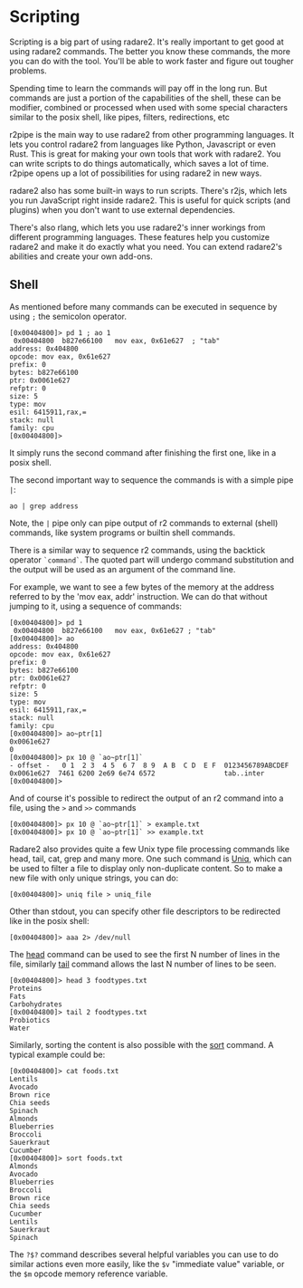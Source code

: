 # Scripting

Scripting is a big part of using radare2. It's really important to get good at using radare2 commands. The better you know these commands, the more you can do with the tool. You'll be able to work faster and figure out tougher problems.

Spending time to learn the commands will pay off in the long run. But commands are just a portion of the capabilities of the shell, these can be modifier, combined or processed when used with some special characters similar to the posix shell, like pipes, filters, redirections, etc

r2pipe is the main way to use radare2 from other programming languages. It lets you control radare2 from languages like Python, Javascript or even Rust. This is great for making your own tools that work with radare2. You can write scripts to do things automatically, which saves a lot of time. r2pipe opens up a lot of possibilities for using radare2 in new ways.

radare2 also has some built-in ways to run scripts. There's r2js, which lets you run JavaScript right inside radare2. This is useful for quick scripts (and plugins) when you don't want to use external dependencies.

There's also rlang, which lets you use radare2's inner workings from different programming languages. These features help you customize radare2 and make it do exactly what you need. You can extend radare2's abilities and create your own add-ons.

## Shell

As mentioned before many commands can be executed in sequence by using `;` the semicolon operator.

```console
[0x00404800]> pd 1 ; ao 1
 0x00404800  b827e66100   mov eax, 0x61e627  ; "tab"
address: 0x404800
opcode: mov eax, 0x61e627
prefix: 0
bytes: b827e66100
ptr: 0x0061e627
refptr: 0
size: 5
type: mov
esil: 6415911,rax,=
stack: null
family: cpu
[0x00404800]>
```

It simply runs the second command after finishing the first one, like in a posix shell.

The second important way to sequence the commands is with a simple pipe `|`:

```console
ao | grep address
```

Note, the `|` pipe only can pipe output of r2 commands to external (shell) commands, like system programs or builtin shell commands.

There is a similar way to sequence r2 commands, using the backtick operator `` `command` ``. The quoted part will undergo command substitution and the output will be used as an argument of the command line.

For example, we want to see a few bytes of the memory at the address referred to by the 'mov eax, addr' instruction. We can do that without jumping to it, using a sequence of commands:

```console
[0x00404800]> pd 1
 0x00404800  b827e66100   mov eax, 0x61e627 ; "tab"
[0x00404800]> ao
address: 0x404800
opcode: mov eax, 0x61e627
prefix: 0
bytes: b827e66100
ptr: 0x0061e627
refptr: 0
size: 5
type: mov
esil: 6415911,rax,=
stack: null
family: cpu
[0x00404800]> ao~ptr[1]
0x0061e627
0
[0x00404800]> px 10 @ `ao~ptr[1]`
- offset -   0 1  2 3  4 5  6 7  8 9  A B  C D  E F  0123456789ABCDEF
0x0061e627  7461 6200 2e69 6e74 6572                 tab..inter
[0x00404800]>
```

And of course it's possible to redirect the output of an r2 command into a file, using the `>` and `>>`
commands

```console
[0x00404800]> px 10 @ `ao~ptr[1]` > example.txt
[0x00404800]> px 10 @ `ao~ptr[1]` >> example.txt
```

Radare2 also provides quite a few Unix type file processing commands like head, tail, cat, grep and many more. One such command is [Uniq](https://en.wikipedia.org/wiki/Uniq), which can be used to filter a file to display only non-duplicate content. So to make a new file with only unique strings, you can do:

```console
[0x00404800]> uniq file > uniq_file
```

Other than stdout, you can specify other file descriptors to be redirected like in the posix shell:

```console
[0x00404800]> aaa 2> /dev/null
```

The [head](https://en.wikipedia.org/wiki/Head_%28Unix%29) command can be used to see the first N number of lines in the file, similarly [tail](https://en.wikipedia.org/wiki/Tail_(Unix)) command allows the last N number of lines to be seen.

```console
[0x00404800]> head 3 foodtypes.txt
Proteins
Fats
Carbohydrates
[0x00404800]> tail 2 foodtypes.txt
Probiotics
Water
```

Similarly, sorting the content is also possible with the [sort](https://en.wikipedia.org/wiki/Sort_%28Unix%29) command. A typical example could be:

```console
[0x00404800]> cat foods.txt
Lentils
Avocado
Brown rice
Chia seeds
Spinach
Almonds
Blueberries
Broccoli
Sauerkraut
Cucumber
[0x00404800]> sort foods.txt
Almonds
Avocado
Blueberries
Broccoli
Brown rice
Chia seeds
Cucumber
Lentils
Sauerkraut
Spinach
```

The `?$?` command describes several helpful variables you can use to do similar actions even more
easily, like the `$v` "immediate value" variable, or the `$m` opcode memory reference variable.
